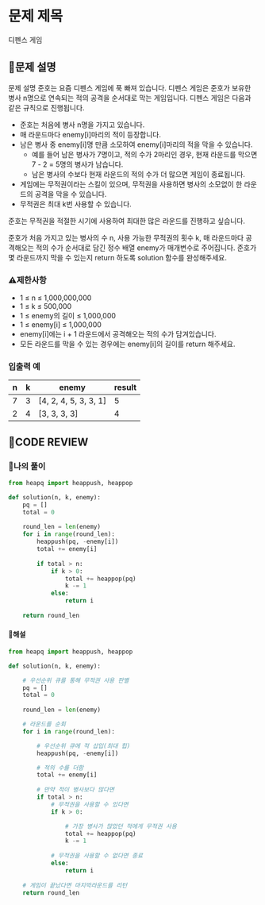 # 문제 제목
디펜스 게임
## **📝문제 설명**
문제 설명
준호는 요즘 디펜스 게임에 푹 빠져 있습니다. 디펜스 게임은 준호가 보유한 병사 n명으로 연속되는 적의 공격을 순서대로 막는 게임입니다. 디펜스 게임은 다음과 같은 규칙으로 진행됩니다.

- 준호는 처음에 병사 n명을 가지고 있습니다.
- 매 라운드마다 enemy[i]마리의 적이 등장합니다.
- 남은 병사 중 enemy[i]명 만큼 소모하여 enemy[i]마리의 적을 막을 수 있습니다.
  - 예를 들어 남은 병사가 7명이고, 적의 수가 2마리인 경우, 현재 라운드를 막으면 7 - 2 = 5명의 병사가 남습니다.
  - 남은 병사의 수보다 현재 라운드의 적의 수가 더 많으면 게임이 종료됩니다.
- 게임에는 무적권이라는 스킬이 있으며, 무적권을 사용하면 병사의 소모없이 한 라운드의 공격을 막을 수 있습니다.
- 무적권은 최대 k번 사용할 수 있습니다.

준호는 무적권을 적절한 시기에 사용하여 최대한 많은 라운드를 진행하고 싶습니다.

준호가 처음 가지고 있는 병사의 수 n, 사용 가능한 무적권의 횟수 k, 매 라운드마다 공격해오는 적의 수가 순서대로 담긴 정수 배열 enemy가 매개변수로 주어집니다. 준호가 몇 라운드까지 막을 수 있는지 return 하도록 solution 함수를 완성해주세요.
### **⚠제한사항**
- 1 ≤ n ≤ 1,000,000,000
- 1 ≤ k ≤ 500,000
- 1 ≤ enemy의 길이 ≤ 1,000,000
- 1 ≤ enemy[i] ≤ 1,000,000
- enemy[i]에는 i + 1 라운드에서 공격해오는 적의 수가 담겨있습니다.
- 모든 라운드를 막을 수 있는 경우에는 enemy[i]의 길이를 return 해주세요.
### **입출력 예**
n | k | enemy | result
--|---|-------|-------
7 | 3 | [4, 2, 4, 5, 3, 3, 1] | 5
2 | 4 | [3, 3, 3, 3] | 4
## **🧐CODE REVIEW**

### **🧾나의 풀이**

```python
from heapq import heappush, heappop

def solution(n, k, enemy):
    pq = []
    total = 0
    
    round_len = len(enemy)
    for i in range(round_len):
        heappush(pq, -enemy[i])
        total += enemy[i]
        
        if total > n:
            if k > 0:
                total += heappop(pq)
                k -= 1
            else:
                return i
    
    return round_len
```

#### **📝해설**

```python
from heapq import heappush, heappop

def solution(n, k, enemy):

    # 우선순위 큐를 통해 무적권 사용 판별
    pq = []
    total = 0
    
    round_len = len(enemy)

    # 라운드를 순회
    for i in range(round_len):

        # 우선순위 큐에 적 삽입(최대 힙)
        heappush(pq, -enemy[i])

        # 적의 수를 더함
        total += enemy[i]
        
        # 만약 적이 병사보다 많다면
        if total > n:
            # 무적권을 사용할 수 있다면
            if k > 0:

                # 가장 병사가 많았던 적에게 무적권 사용
                total += heappop(pq)
                k -= 1
            
            # 무적권을 사용할 수 없다면 종료
            else:
                return i
    
    # 게임이 끝났다면 마지막라운드를 리턴
    return round_len
```